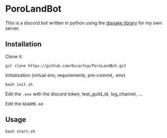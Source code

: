 # PoroLandBot

This is a discord bot written in python using the [disnake library](https://github.com/DisnakeDev/disnake) for my own server.

## Installation

Clone it:

`git clone https://github.com/OscarVsp/PoroLandBot.git`

Initialization (virtual env, requirements, pre-commit, .env)

`bash init.sh`

Edit the `.env` with the discord token, test_guild_id, log_channel, ...

Edit the `README.md`

## Usage

`bash start.sh`
